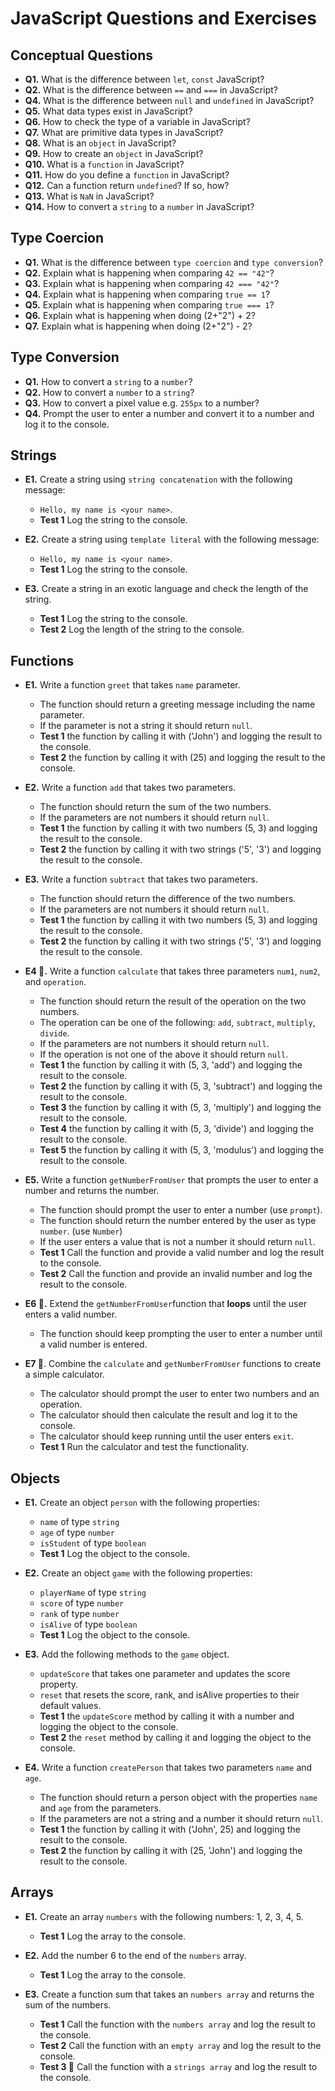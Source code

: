 # JavaScript Questions and Exercises

## Conceptual Questions

- **Q1.** What is the difference between `let`, `const` JavaScript?
- **Q2.** What is the difference between `==` and `===` in JavaScript?
- **Q4.** What is the difference between `null` and `undefined` in JavaScript?
- **Q5.** What data types exist in JavaScript?
- **Q6.** How to check the type of a variable in JavaScript?
- **Q7.** What are primitive data types in JavaScript?
- **Q8.** What is an `object` in JavaScript?
- **Q9.** How to create an `object` in JavaScript?
- **Q10.** What is a `function` in JavaScript?
- **Q11.** How do you define a `function` in JavaScript?
- **Q12.** Can a function return `undefined`? If so, how?
- **Q13.** What is `NaN` in JavaScript?
- **Q14.** How to convert a `string` to a `number` in JavaScript?


## Type Coercion

- **Q1.** What is the difference between `type coercion` and `type conversion`?
- **Q2.** Explain what is happening when comparing `42 == "42"`?
- **Q3.** Explain what is happening when comparing `42 === "42"`?
- **Q4.** Explain what is happening when comparing `true == 1`?
- **Q5.** Explain what is happening when comparing `true === 1`?
- **Q6.** Explain what is happening when doing (2+"2") + 2?
- **Q7.** Explain what is happening when doing (2+"2") - 2?


## Type Conversion

- **Q1.** How to convert a `string` to a `number`?
- **Q2.** How to convert a `number` to a `string`?
- **Q3.** How to convert a pixel value e.g. `255px` to a number?
- **Q4.** Prompt the user to enter a number and convert it to a number and log it to the console.


## Strings

- **E1.** Create a string using `string concatenation` with the following message:
    - `Hello, my name is <your name>`.
    - **Test 1** Log the string to the console.


- **E2.** Create a string using `template literal` with the following message:
    - `Hello, my name is <your name>`.
    - **Test 1** Log the string to the console.


- **E3.** Create a string in an exotic language and check the length of the string.
    - **Test 1** Log the string to the console.
    - **Test 2** Log the length of the string to the console.


## Functions

- **E1.** Write a function `greet` that takes `name` parameter.
    - The function should return a greeting message including the name parameter.
    - If the parameter is not a string it should return `null`.
    - **Test 1** the function by calling it with ('John') and logging the result to the console.
    - **Test 2** the function by calling it with (25) and logging the result to the console.


- **E2.** Write a function `add` that takes two parameters.
    - The function should return the sum of the two numbers.
    - If the parameters are not numbers it should return `null`.
    - **Test 1** the function by calling it with two numbers (5, 3) and logging the result to the console.
    - **Test 2** the function by calling it with two strings ('5', '3') and logging the result to the console.


- **E3.** Write a function `subtract` that takes two parameters.
    - The function should return the difference of the two numbers.
    - If the parameters are not numbers it should return `null`.
    - **Test 1** the function by calling it with two numbers (5, 3) and logging the result to the console.
    - **Test 2** the function by calling it with two strings ('5', '3') and logging the result to the console.


- **E4 🤩.** Write a function `calculate` that takes three parameters `num1`, `num2`, and `operation`.
    - The function should return the result of the operation on the two numbers.
    - The operation can be one of the following: `add`, `subtract`, `multiply`, `divide`.
    - If the parameters are not numbers it should return `null`.
    - If the operation is not one of the above it should return `null`.
    - **Test 1** the function by calling it with (5, 3, 'add') and logging the result to the console.
    - **Test 2** the function by calling it with (5, 3, 'subtract') and logging the result to the console.
    - **Test 3** the function by calling it with (5, 3, 'multiply') and logging the result to the console.
    - **Test 4** the function by calling it with (5, 3, 'divide') and logging the result to the console.
    - **Test 5** the function by calling it with (5, 3, 'modulus') and logging the result to the console.


- **E5.** Write a function `getNumberFromUser` that prompts the user to enter a number and returns the number.
    - The function should prompt the user to enter a number (use `prompt`).
    - The function should return the number entered by the user as type `number`. (use `Number`)
    - If the user enters a value that is not a number it should return `null`.
    - **Test 1** Call the function and provide a valid number and log the result to the console.
    - **Test 2** Call the function and provide an invalid number and log the result to the console.


- **E6 🤩.** Extend the `getNumberFromUser`function that **loops** until the user enters a valid number.
    - The function should keep prompting the user to enter a number until a valid number is entered.


- **E7 🤯**. Combine the `calculate` and `getNumberFromUser` functions to create a simple calculator.
    - The calculator should prompt the user to enter two numbers and an operation.
    - The calculator should then calculate the result and log it to the console.
    - The calculator should keep running until the user enters `exit`.
    - **Test 1** Run the calculator and test the functionality.


## Objects

- **E1.** Create an object `person` with the following properties:
  - `name` of type `string`
  - `age` of type `number`
  - `isStudent` of type `boolean`
  - **Test 1** Log the object to the console.


- **E2.** Create an object `game` with the following properties:
  - `playerName` of type `string`
  - `score` of type `number`
  - `rank` of type `number`
  - `isAlive` of type `boolean`
  - **Test 1** Log the object to the console.


- **E3.** Add the following methods to the `game` object.
  - `updateScore` that takes one parameter and updates the score property.
  - `reset` that resets the score, rank, and isAlive properties to their default values.
  - **Test 1** the `updateScore` method by calling it with a number and logging the object to the console.
  - **Test 2** the `reset` method by calling it and logging the object to the console.


- **E4.** Write a function `createPerson` that takes two parameters `name` and `age`.
  - The function should return a person object with the properties `name` and `age` from the parameters.
  - If the parameters are not a string and a number it should return `null`.
  - **Test 1** the function by calling it with ('John', 25) and logging the result to the console.
  - **Test 2** the function by calling it with (25, 'John') and logging the result to the console.


## Arrays

- **E1.** Create an array `numbers` with the following numbers: 1, 2, 3, 4, 5.
    - **Test 1** Log the array to the console.
  

- **E2.** Add the number 6 to the end of the `numbers` array.
    - **Test 1** Log the array to the console.


- **E3.** Create a function sum that takes an `numbers array` and returns the sum of the numbers.
    - **Test 1** Call the function with the `numbers array` and log the result to the console.
    - **Test 2** Call the function with an `empty array` and log the result to the console.
    - **Test 3 🧐** Call the function with a `strings array` and log the result to the console.


